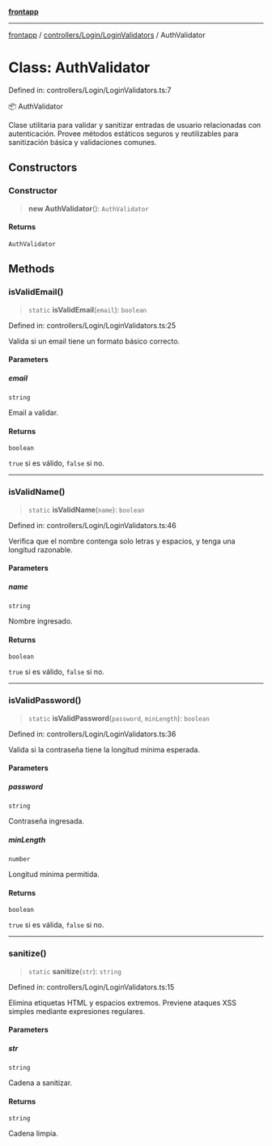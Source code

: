 [**frontapp**](../../../../README.md)

***

[frontapp](../../../../README.md) / [controllers/Login/LoginValidators](../README.md) / AuthValidator

# Class: AuthValidator

Defined in: controllers/Login/LoginValidators.ts:7

📦 AuthValidator

Clase utilitaria para validar y sanitizar entradas de usuario relacionadas con autenticación.
Provee métodos estáticos seguros y reutilizables para sanitización básica y validaciones comunes.

## Constructors

### Constructor

> **new AuthValidator**(): `AuthValidator`

#### Returns

`AuthValidator`

## Methods

### isValidEmail()

> `static` **isValidEmail**(`email`): `boolean`

Defined in: controllers/Login/LoginValidators.ts:25

Valida si un email tiene un formato básico correcto.

#### Parameters

##### email

`string`

Email a validar.

#### Returns

`boolean`

`true` si es válido, `false` si no.

***

### isValidName()

> `static` **isValidName**(`name`): `boolean`

Defined in: controllers/Login/LoginValidators.ts:46

Verifica que el nombre contenga solo letras y espacios, y tenga una longitud razonable.

#### Parameters

##### name

`string`

Nombre ingresado.

#### Returns

`boolean`

`true` si es válido, `false` si no.

***

### isValidPassword()

> `static` **isValidPassword**(`password`, `minLength`): `boolean`

Defined in: controllers/Login/LoginValidators.ts:36

Valida si la contraseña tiene la longitud mínima esperada.

#### Parameters

##### password

`string`

Contraseña ingresada.

##### minLength

`number`

Longitud mínima permitida.

#### Returns

`boolean`

`true` si es válida, `false` si no.

***

### sanitize()

> `static` **sanitize**(`str`): `string`

Defined in: controllers/Login/LoginValidators.ts:15

Elimina etiquetas HTML y espacios extremos.
Previene ataques XSS simples mediante expresiones regulares.

#### Parameters

##### str

`string`

Cadena a sanitizar.

#### Returns

`string`

Cadena limpia.
